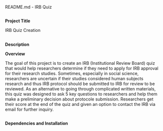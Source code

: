README.md - IRB Quiz


## 
**Project Title**

IRB Quiz Creation 


## 
**Description**

**Overview**

The goal of this project is to create an IRB (Institutional Review Board) quiz that would help researchers determine if they need to apply for IRB approval for their research studies. Sometimes, especially in social science, researchers are uncertain if their studies considered human subjects research and thus IRB protocol should be submitted to IRB for review to be reviewed. As an alternative to going through complicated written materials, this quiz was designed to ask 5 key questions to researchers and help them make a preliminary decision about protocole submission. Researchers get their score at the end of the quiz and given an option to contact the IRB via email for further inquiry.


## 
**Dependencies and Installation**
